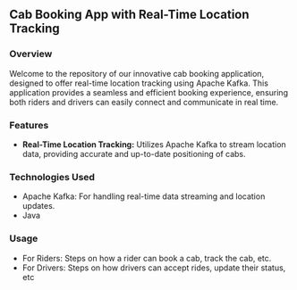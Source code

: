 ## Cab Booking App with Real-Time Location Tracking

### Overview
Welcome to the repository of our innovative cab booking application, designed to offer real-time location tracking using Apache Kafka. This application provides a seamless and efficient booking experience, ensuring both riders and drivers can easily connect and communicate in real time.

### Features
- **Real-Time Location Tracking:** Utilizes Apache Kafka to stream location data, providing accurate and up-to-date positioning of cabs.
  
### Technologies Used
- Apache Kafka: For handling real-time data streaming and location updates.
- Java

### Usage
- For Riders: Steps on how a rider can book a cab, track the cab, etc.
- For Drivers: Steps on how drivers can accept rides, update their status, etc
